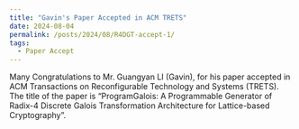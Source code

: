 ```yaml
---
title: "Gavin's Paper Accepted in ACM TRETS"
date: 2024-08-04
permalink: /posts/2024/08/R4DGT-accept-1/
tags:
  - Paper Accept
---
```


Many Congratulations to Mr. Guangyan LI (Gavin), for his paper accepted in ACM Transactions on Reconfigurable Technology and Systems (TRETS). The title of the paper is “ProgramGalois: A Programmable Generator of Radix-4 Discrete Galois Transformation Architecture for Lattice-based Cryptography”.
